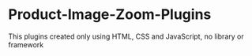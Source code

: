 # Product-Image-Zoom-Plugins
This plugins created only using HTML, CSS and JavaScript, no library or framework
